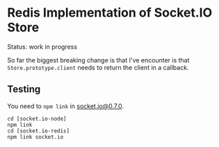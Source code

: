 Redis Implementation of Socket.IO Store
=======================================

Status: work in progress

So far the biggest breaking change is that I've encounter is that `Store.prototype.client` needs to return the client in a callback.

Testing
--------

You need to `npm link` in socket.io@0.7.0.

    cd [socket.io-node]
    npm link
    cd [socket.io-redis]
    npm link socket.io
